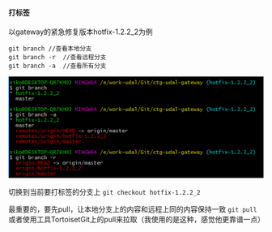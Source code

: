 #### 打标签

以gateway的紧急修复版本hotfix-1.2.2\_2为例

```
git branch //查看本地分支
git branch -r  //查看远程分支
git branch -a  //查看所有分支
```

![](/assets/QQ截图20160923161423.png)

切换到当前要打标签的分支上
`git checkout hotfix-1.2.2_2`

最重要的，要先pull，让本地分支上的内容和远程上同的内容保持一致
`git pull`
或者使用工具TortoisetGit上的pull来拉取（我使用的是这种，感觉他更靠谱一点）

